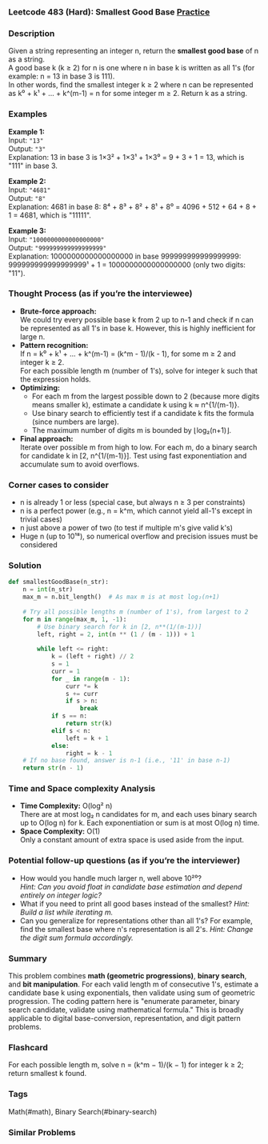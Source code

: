 ### Leetcode 483 (Hard): Smallest Good Base [Practice](https://leetcode.com/problems/smallest-good-base)

### Description  
Given a string representing an integer n, return the **smallest good base** of n as a string.  
A good base k (k ≥ 2) for n is one where n in base k is written as all 1's (for example: n = 13 in base 3 is 111).  
In other words, find the smallest integer k ≥ 2 where n can be represented as k⁰ + k¹ + ... + k^(m-1) = n for some integer m ≥ 2. Return k as a string.

### Examples  

**Example 1:**  
Input: `"13"`  
Output: `"3"`  
Explanation: 13 in base 3 is 1×3² + 1×3¹ + 1×3⁰ = 9 + 3 + 1 = 13, which is "111" in base 3.

**Example 2:**  
Input: `"4681"`  
Output: `"8"`  
Explanation: 4681 in base 8: 8⁴ + 8³ + 8² + 8¹ + 8⁰ = 4096 + 512 + 64 + 8 + 1 = 4681, which is "11111".

**Example 3:**  
Input: `"1000000000000000000"`  
Output: `"999999999999999999"`  
Explanation: 1000000000000000000 in base 999999999999999999:  
999999999999999999¹ + 1 = 1000000000000000000 (only two digits: "11").

### Thought Process (as if you’re the interviewee)  
- **Brute-force approach:**  
  We could try every possible base k from 2 up to n-1 and check if n can be represented as all 1's in base k. However, this is highly inefficient for large n.
- **Pattern recognition:**  
  If n = k⁰ + k¹ + ... + k^(m-1) = (k^m - 1)/(k - 1), for some m ≥ 2 and integer k ≥ 2.  
  For each possible length m (number of 1's), solve for integer k such that the expression holds.
- **Optimizing:**  
  - For each m from the largest possible down to 2 (because more digits means smaller k), estimate a candidate k using k ≈ n^{1/(m-1)}.
  - Use binary search to efficiently test if a candidate k fits the formula (since numbers are large).
  - The maximum number of digits m is bounded by ⌊log₂(n+1)⌋.
- **Final approach:**  
  Iterate over possible m from high to low. For each m, do a binary search for candidate k in [2, n^{1/(m-1)}]. Test using fast exponentiation and accumulate sum to avoid overflows.

### Corner cases to consider  
- n is already 1 or less (special case, but always n ≥ 3 per constraints)
- n is a perfect power (e.g., n = k^m, which cannot yield all-1's except in trivial cases)
- n just above a power of two (to test if multiple m's give valid k's)
- Huge n (up to 10¹⁸), so numerical overflow and precision issues must be considered

### Solution

```python
def smallestGoodBase(n_str):
    n = int(n_str)
    max_m = n.bit_length()  # As max m is at most log₂(n+1)
    
    # Try all possible lengths m (number of 1's), from largest to 2
    for m in range(max_m, 1, -1):
        # Use binary search for k in [2, n**(1/(m-1))]
        left, right = 2, int(n ** (1 / (m - 1))) + 1
        
        while left <= right:
            k = (left + right) // 2
            s = 1
            curr = 1
            for _ in range(m - 1):
                curr *= k
                s += curr
                if s > n:
                    break
            if s == n:
                return str(k)
            elif s < n:
                left = k + 1
            else:
                right = k - 1
    # If no base found, answer is n-1 (i.e., '11' in base n-1)
    return str(n - 1)
```

### Time and Space complexity Analysis  

- **Time Complexity:** O(log² n)  
  There are at most log₂ n candidates for m, and each uses binary search up to O(log n) for k. Each exponentiation or sum is at most O(log n) time.
- **Space Complexity:** O(1)  
  Only a constant amount of extra space is used aside from the input.

### Potential follow-up questions (as if you’re the interviewer)  

- How would you handle much larger n, well above 10²⁰?  
  *Hint: Can you avoid float in candidate base estimation and depend entirely on integer logic?*
- What if you need to print all good bases instead of the smallest?
  *Hint: Build a list while iterating m.*
- Can you generalize for representations other than all 1's? For example, find the smallest base where n's representation is all 2's.
  *Hint: Change the digit sum formula accordingly.*

### Summary
This problem combines **math (geometric progressions)**, **binary search**, and **bit manipulation**. For each valid length m of consecutive 1's, estimate a candidate base k using exponentials, then validate using sum of geometric progression. The coding pattern here is "enumerate parameter, binary search candidate, validate using mathematical formula." This is broadly applicable to digital base-conversion, representation, and digit pattern problems.


### Flashcard
For each possible length m, solve n = (k^m − 1)/(k − 1) for integer k ≥ 2; return smallest k found.

### Tags
Math(#math), Binary Search(#binary-search)

### Similar Problems
